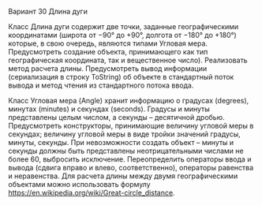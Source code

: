 Вариант 30 Длина дуги

  Класс Длина дуги содержит две точки, заданные географическими координатами (широта от −90° до +90°, долгота от −180° до +180°) которые, в свою очередь, являются типами Угловая мера. Предусмотреть создание объекта, принимающего как тип географическая координата, так и вещественное число). Реализовать метод расчета длины. Предусмотреть вывод информации (сериализация в строку ToString) об объекте в стандартный поток вывода и метод чтения из стандартного потока ввода.

  Класс Угловая мера (Angle) хранит информацию о градусах (degrees), минутах (minutes) и секундах (seconds). Градусы и минуты представлены целым числом, а секунды – десятичной дробью. Предусмотреть конструкторы, принимающие величину угловой меры в секундах; величину угловой меры в виде тройки значений градусы, минуты, секунды. При невозможности создать объект – минуты и секунды должны быть представлены неотрицательными числами не более 60, выбросить исключение. Переопределить операторы ввода и вывода (сдвига вправо и влево, соответственно), операторы равенства и неравенства.
Для расчета длины между двумя географическими объектами можно использовать формулу https://en.wikipedia.org/wiki/Great-circle_distance.
